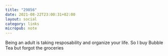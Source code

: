 ```yaml
---
title: "29856"
date: 2021-08-22T23:00:31+02:00
layout: social
category: links
micropub: note
---
```


Being an adult is taking resposability and organize your life. So I buy Bubble Tea but forgot the groceries
